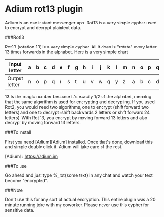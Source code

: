 # Adium rot13 plugin

Adium is an osx instant messenger app. Rot13 is a very simple cypher used to encrypt and decrypt plaintext data. 

###Rot13 

Rot13 (rotation 13) is a very simple cypher. All it does is "rotate" every letter 13 times forwards in the alphabet. Here is a very simple chart 

|Input  letter |a|b|c|d|e|f|g|h|i|j|k|l|m|n|o|p|q|r|s|t|u|v|w|x|y|z|
|--------------|---|---|---|---|---|---|---|---|---|---|---|---|---|---|---|---|---|---|---|---|---|---|---|---|---|---|
|Output letter |n|o|p|q|r|s|t|u|v|w|q|y|z|a|b|c|d|e|f|g|h|i|j|k|l|m|

13 is the magic number becuase it's exactly 1/2 of the alphabet, meaning that the same algorithm is used for encrypting and decrypting. If you used Rot2, you would need two algorithms, one to encrypt (shift forward two letters) and one to decrypt (shift backwards 2 letters or shift forward 24 letters). With Rot 13, you encrypt by moving forward 13 letters and also decrypt by moving forward 13 letters. 

###To install 

First you need [Adium][Adium] installed. Once that's done, download this and simple double click it. Adium will take care of the rest. 

[Adium] : https://adium.im

###To use

Go ahead and just type %_rot{some text} in any chat and watch your text become "encrypted". 


###Note

Don't use this for any sort of actual encryption. This entire plugin was a 20 minute running joke with my coworker. Please never use this cypher for sensitive data. 
